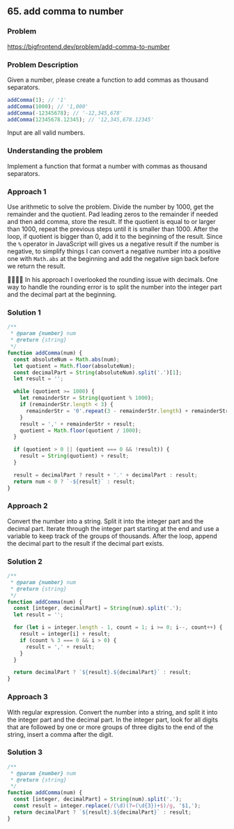 ## 65. add comma to number

### Problem

https://bigfrontend.dev/problem/add-comma-to-number

### Problem Description

Given a number, please create a function to add commas as thousand separators.

```js
addComma(1); // '1'
addComma(1000); // '1,000'
addComma(-12345678); // '-12,345,678'
addComma(12345678.12345); // '12,345,678.12345'
```

Input are all valid numbers.

### Understanding the problem

Implement a function that format a number with commas as thousand separators.

### Approach 1

Use arithmetic to solve the problem. Divide the number by 1000, get the remainder and the quotient. Pad leading zeros to the remainder if needed and then add comma, store the result. If the quotient is equal to or larger than 1000, repeat the previous steps until it is smaller than 1000. After the loop, if quotient is bigger than 0, add it to the beginning of the result.
Since the `%` operator in JavaScript will gives us a negative result if the number is negative, to simplify things I can convert a negative number into a positive one with `Math.abs` at the beginning and add the negative sign back before we return the result.

🙋‍♀️🙋‍♂️ In his approach I overlooked the rounding issue with decimals. One way to handle the rounding error is to split the number into the integer part and the decimal part at the beginning.

### Solution 1

```js
/**
 * @param {number} num
 * @return {string}
 */
function addComma(num) {
  const absoluteNum = Math.abs(num);
  let quotient = Math.floor(absoluteNum);
  const decimalPart = String(absoluteNum).split('.')[1];
  let result = '';

  while (quotient >= 1000) {
    let remainderStr = String(quotient % 1000);
    if (remainderStr.length < 3) {
      remainderStr = '0'.repeat(3 - remainderStr.length) + remainderStr;
    }
    result = ',' + remainderStr + result;
    quotient = Math.floor(quotient / 1000);
  }

  if (quotient > 0 || (quotient === 0 && !result)) {
    result = String(quotient) + result;
  }

  result = decimalPart ? result + '.' + decimalPart : result;
  return num < 0 ? `-${result}` : result;
}
```

### Approach 2

Convert the number into a string. Split it into the integer part and the decimal part. Iterate through the integer part starting at the end and use a variable to keep track of the groups of thousands. After the loop, append the decimal part to the result if the decimal part exists.

### Solution 2

```js
/**
 * @param {number} num
 * @return {string}
 */
function addComma(num) {
  const [integer, decimalPart] = String(num).split('.');
  let result = '';

  for (let i = integer.length - 1, count = 1; i >= 0; i--, count++) {
    result = integer[i] + result;
    if (count % 3 === 0 && i > 0) {
      result = ',' + result;
    }
  }

  return decimalPart ? `${result}.${decimalPart}` : result;
}
```

### Approach 3

With regular expression. Convert the number into a string, and split it into the integer part and the decimal part. In the integer part, look for all digits that are followed by one or more groups of three digits to the end of the string, insert a comma after the digit.

### Solution 3

```js
/**
 * @param {number} num
 * @return {string}
 */
function addComma(num) {
  const [integer, decimalPart] = String(num).split('.');
  const result = integer.replace(/(\d)(?=(\d{3})+$)/g, '$1,');
  return decimalPart ? `${result}.${decimalPart}` : result;
}
```
